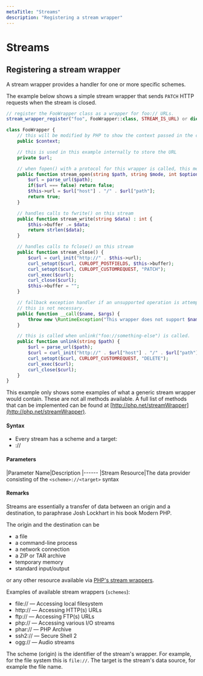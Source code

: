 ```yaml
---
metaTitle: "Streams"
description: "Registering a stream wrapper"
---
```


# Streams



## Registering a stream wrapper


A stream wrapper provides a handler for one or more specific schemes.

The example below shows a simple stream wrapper that sends `PATCH` HTTP requests when the stream is closed.

```php
// register the FooWrapper class as a wrapper for foo:// URLs.
stream_wrapper_register("foo", FooWrapper::class, STREAM_IS_URL) or die("Duplicate stream wrapper registered");

class FooWrapper {
    // this will be modified by PHP to show the context passed in the current call.
    public $context;

    // this is used in this example internally to store the URL
    private $url;

    // when fopen() with a protocol for this wrapper is called, this method can be implemented to store data like the host.
    public function stream_open(string $path, string $mode, int $options, string &$openedPath) : bool {
        $url = parse_url($path);
        if($url === false) return false;
        $this->url = $url["host"] . "/" . $url["path"];
        return true;
    }

    // handles calls to fwrite() on this stream
    public function stream_write(string $data) : int {
        $this->buffer .= $data;
        return strlen($data);
    }

    // handles calls to fclose() on this stream
    public function stream_close() {
        $curl = curl_init("http://" . $this->url);
        curl_setopt($curl, CURLOPT_POSTFIELDS, $this->buffer);
        curl_setopt($curl, CURLOPT_CUSTOMREQUEST, "PATCH");
        curl_exec($curl);
        curl_close($curl);
        $this->buffer = "";
    }

    // fallback exception handler if an unsupported operation is attempted.
    // this is not necessary.
    public function __call($name, $args) {
        throw new \RuntimeException("This wrapper does not support $name");
    }

    // this is called when unlink("foo://something-else") is called.
    public function unlink(string $path) {
        $url = parse_url($path);
        $curl = curl_init("http://" . $url["host"] . "/" . $url["path"]);
        curl_setopt($curl, CURLOPT_CUSTOMREQUEST, "DELETE");
        curl_exec($curl);
        curl_close($curl);
    }
}

```

This example only shows some examples of what a generic stream wrapper would contain. These are not all methods available. A full list of methods that can be implemented can be found at [http://php.net/streamWrapper](http://php.net/streamWrapper).



#### Syntax


- Every stream has a scheme and a target:
- <scheme>://<target>



#### Parameters


|Parameter Name|Description
|------
|Stream Resource|The data provider consisting of the `<scheme>://<target>` syntax



#### Remarks


Streams are essentially a transfer of data between an origin and a destination, to paraphrase Josh Lockhart in his book Modern PHP.

The origin and the destination can be

- a file
- a command-line process
- a network connection
- a ZIP or TAR archive
- temporary memory
- standard input/output

or any other resource available via [PHP's stream wrappers](http://php.net/manual/wrappers.php).

Examples of available stream wrappers (`schemes`):

- file:// — Accessing local filesystem
- http:// — Accessing HTTP(s) URLs
- ftp:// — Accessing FTP(s) URLs
- php:// — Accessing various I/O streams
- phar:// — PHP Archive
- ssh2:// — Secure Shell 2
- ogg:// — Audio streams

The scheme (origin) is the identifier of the stream's wrapper. For example, for the file system this is `file://`. The target is the stream's data source, for example the file name.

